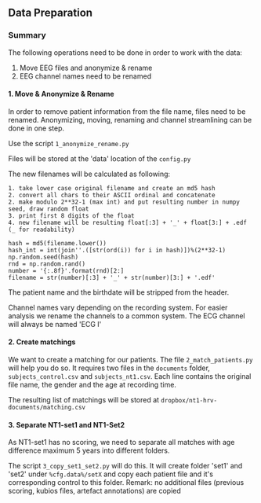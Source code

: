 ## Data Preparation

### Summary

The following operations need to be done in order to work with the data:

1. Move EEG files and anonymize & rename
2. EEG channel names need to be renamed

#### 1. Move & Anonymize & Rename
In order to remove patient information from the file name, files need to be renamed. Anonymizing, moving,  renaming and channel streamlining can be done in one step.

Use the script `1_anonymize_rename.py`

Files will be stored at the 'data' location of the `config.py`

The new filenames will be calculated as following:

```
1. take lower case original filename and create an md5 hash
2. convert all chars to their ASCII ordinal and concatenate
2. make modulo 2**32-1 (max int) and put resulting number in numpy seed, draw random float
3. print first 8 digits of the float
4. new filename will be resulting float[:3] + '_' + float[3:] + .edf (_ for readability)

hash = md5(filename.lower())
hash_int = int(join''.([str(ord(i)) for i in hash)])%(2**32-1)
np.random.seed(hash)
rnd = np.random.rand()
number = '{:.8f}'.format(rnd)[2:]
filename = str(number)[:3] + '_' + str(number)[3:] + '.edf'
```

The patient name and the birthdate will be stripped from the header.

Channel names vary depending on the recording system.
For easier analysis we rename the channels to a common system. The ECG channel will always be named 'ECG I'


#### 2. Create matchings

We want to create a matching for our patients. The file `2_match_patients.py` will help you do so. It requires two files in the `documents` folder, `subjects_control.csv` and `subjects_nt1.csv`. Each line contains the original file name, the gender and the age at recording time.

The resulting list of matchings will be stored at `dropbox/nt1-hrv-documents/matching.csv`

#### 3. Separate NT1-set1 and NT1-Set2

As NT1-set1 has no scoring, we need to separate all matches with age difference maximum 5 years into different folders.

The script `3_copy_set1_set2.py` will do this. It will create folder 'set1' and 'set2' under `%cfg.data%/setX` and copy each patient file and it's corresponding control to this folder. Remark: no additional files (previous scoring, kubios files, artefact annotations) are copied






